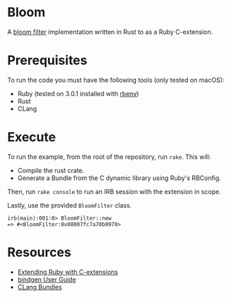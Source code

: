 # Bloom
A [bloom filter](https://en.wikipedia.org/wiki/Bloom_filter) implementation written in Rust to as a Ruby C-extension.

# Prerequisites
To run the code you must have the following tools (only tested on macOS):
* Ruby (tested on 3.0.1 installed with [rbenv](https://github.com/rbenv/rbenv))
* Rust
* CLang

# Execute
To run the example, from the root of the repository, run `rake`. This will:
* Compile the rust crate.
* Generate a Bundle from the C dynamic library using Ruby's RBConfig.

Then, run `rake console` to run an IRB session with the extension in scope.

Lastly, use the provided `BloomFilter` class.

```
irb(main):001:0> BloomFilter::new
=> #<BloomFilter:0x00007fc7a70b0970>
```

# Resources
* [Extending Ruby with C-extensions](https://ruby-doc.com/docs/ProgrammingRuby/html/ext_ruby.html)
* [bindgen User Guide](https://rust-lang.github.io/rust-bindgen/introduction.html)
* [CLang Bundles](https://clang-build.readthedocs.io/en/latest/user_guide/bundling.html)
